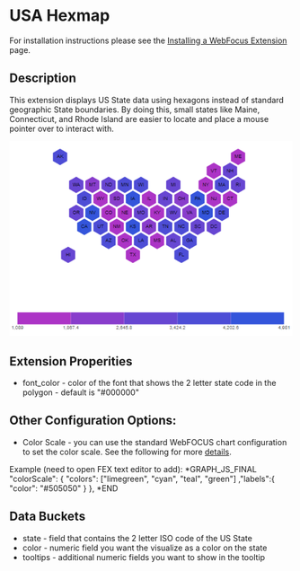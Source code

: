 # USA Hexmap

For installation instructions please see the [Installing a WebFocus Extension](https://github.com/ibi/wf-extensions-chart/wiki/Installing-a-WebFocus-Extension) page.

## Description

This extension displays US State data using hexagons instead of standard geographic State boundaries. By doing this, small states like Maine, Connecticut, and Rhode Island are easier to locate and place a mouse pointer over to interact with.

![screenshot_1](https://github.com/ibi/wf-extensions-chart/blob/master/com.ibi.usa.hexmap/screenshots/hexmap.PNG)

## Extension Properities

* font_color - color of the font that shows the 2 letter state code in the polygon - default is "#000000"

## Other Configuration Options:

* Color Scale - you can use the standard WebFOCUS chart configuration to set the color scale. See the following for more [details](https://webfocusinfocenter.informationbuilders.com/wfappent/TL4s/TL_js/source/special131.htm). 

Example (need to open FEX text editor to add):
*GRAPH_JS_FINAL
"colorScale": {
    "colors": ["limegreen", "cyan", "teal", "green"]
    ,"labels":{
        "color": "#505050"
    }
},
*END
## Data Buckets

* state - field that contains the 2 letter ISO code of the US State
* color - numeric field you want the visualize as a color on the state
* tooltips - additional numeric fields you want to show in the tooltip